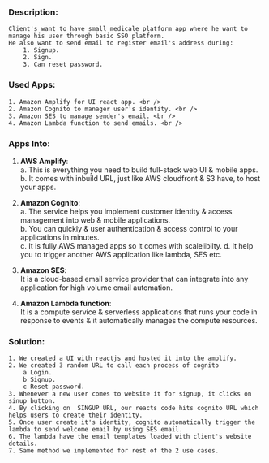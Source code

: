 ### Description:
    Client's want to have small medicale platform app where he want to manage his user through basic SSO platform.
    He also want to send email to register email's address during:
        1. Signup.
        2. Sign.
        3. Can reset password.

### Used Apps:
    1. Amazon Amplify for UI react app. <br />
    2. Amazon Cognito to manager user's identity. <br />
    3. Amazon SES to manage sender's email. <br />
    4. Amazon Lambda function to send emails. <br />

### Apps Into:
1. **AWS Amplify**: <br />
                    a. This is everything you need to build full-stack web UI & mobile apps. <br />
                    b. It comes with inbuild URL, just like AWS cloudfront & S3 have, to host your apps. <br />

2. **Amazon Cognito**: <br />
                     a. The service helps you implement customer identity & access management into web & mobile applications. <br />
                     b. You can quickly & user authentication & access control to your applications in minutes. <br />
                     c. It is fully AWS managed apps so it comes with scalelibilty.
                     d. It help you to trigger another AWS application like lambda, SES etc.

3. **Amazon SES**: <br />
                    It is a cloud-based email service provider that can integrate into any application for high volume email automation.

4. **Amazon Lambda function**: <br />
                    It is a compute service & serverless applications that runs your code in response to events & it automatically manages the compute resources.

### Solution:
    1. We created a UI with reactjs and hosted it into the amplify.
    2. We created 3 random URL to call each process of cognito
        a Login.
        b Signup.
        c Reset password.
    3. Whenever a new user comes to website it for signup, it clicks on sinup button.
    4. By clicking on  SINGUP URL, our reacts code hits cognito URL which helps users to create their identity.
    5. Once user create it's identity, cognito automatically trigger the lambda to send welcome email by using SES email.
    6. The lambda have the email templates loaded with client's website details.
    7. Same method we implemented for rest of the 2 use cases.
